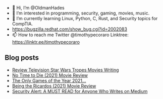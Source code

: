 - 👋 Hi, I’m @OldmanHades
- 👀 I’m interested in programming, security, gaming, movies, music.
- 🌱 I’m currently learning Linux, Python, C, Rust, and Security topics for CompTIA.
- https://bugzilla.redhat.com/show_bug.cgi?id=2002083
- 📫 How to reach me Twitter @timothypecoraro
Linktree: https://linktr.ee/timothypecoraro

## Blog posts
<!-- BLOG-POST-LIST:START -->
- [Review Television Star Wars Tropes Movies Writing](https://medium.com/@timothypecoraro/review-television-star-wars-tropes-movies-writing-2bf5bc42835e?source=rss-5097f5c9b801------2)
- [No Time to Die &lpar;2021&rpar; Movie Review](https://medium.com/@timothypecoraro/no-time-to-die-2021-movie-review-4ed227b1d8fd?source=rss-5097f5c9b801------2)
- [The Only Games of the Year 2021…](https://medium.com/@timothypecoraro/the-only-games-of-the-year-2021-e2e75ce782bb?source=rss-5097f5c9b801------2)
- [Being the Ricardos &lpar;2021&rpar; Movie Review](https://medium.com/@timothypecoraro/being-the-ricardos-2021-movie-review-843c9e288a4a?source=rss-5097f5c9b801------2)
- [Security Alert: A MUST READ for Anyone Who Writes on Medium](https://medium.com/@timothypecoraro/security-alert-a-must-read-for-anyone-who-writes-on-medium-18eb3d5f825b?source=rss-5097f5c9b801------2)
<!-- BLOG-POST-LIST:END -->
